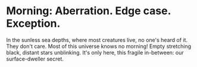 Morning: Aberration. Edge case. Exception.
==========================================

In the sunless sea depths, where most creatures live,
no one's heard of it. They don't care.
Most of this universe knows no morning!
Empty stretching black, distant stars unblinking.
It's only here, this fragile in-between:
our surface-dweller secret.
